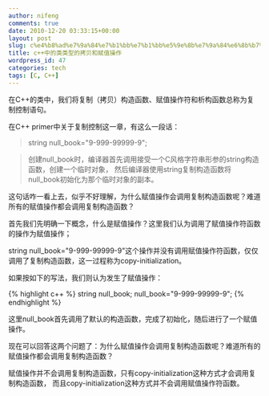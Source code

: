 ```yaml
---
author: nifeng
comments: true
date: 2010-12-20 03:33:15+00:00
layout: post
slug: c%e4%b8%ad%e7%9a%84%e7%b1%bb%e7%b1%bb%e5%9e%8b%e7%9a%84%e6%8b%b7%e8%b4%9d%e5%92%8c%e8%b5%8b%e5%80%bc%e6%93%8d%e4%bd%9c
title: c++中的类类型的拷贝和赋值操作
wordpress_id: 47
categories: tech
tags: [C, C++]
---
```


在C++的类中，我们将复制（拷贝）构造函数、赋值操作符和析构函数总称为复制控制语句。

在C++ primer中关于复制控制这一章，有这么一段话：

>string null_book="9-999-99999-9";

>创建null_book时，编译器首先调用接受一个C风格字符串形参的string构造函数，创建一个临时对象，
>然后编译器使用string复制构造函数将null_book初始化为那个临时对象的副本。

这句话咋一看上去，似乎不好理解，为什么赋值操作会调用复制构造函数呢？难道所有的赋值操作都会调用复制构造函数？

首先我们先明确一下概念，什么是赋值操作？这里我们认为调用了赋值操作符函数的操作为赋值操作；

string null_book="9-999-99999-9"这个操作并没有调用赋值操作符函数，仅仅调用了复制构造函数，这一过程称为copy-initialization。

如果按如下的写法，我们则认为发生了赋值操作：

{% highlight c++ %}
string null_book;
null_book="9-999-99999-9";
{% endhighlight %}

这里null_book首先调用了默认的构造函数，完成了初始化，随后进行了一个赋值操作。

现在可以回答这两个问题了：为什么赋值操作会调用复制构造函数呢？难道所有的赋值操作都会调用复制构造函数？

赋值操作并不会调用复制构造函数，只有copy-initialization这种方式才会调用复制构造函数，
而且copy-initialization这种方式并不会调用赋值操作符函数。
